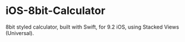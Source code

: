 # iOS-8bit-Calculator
8bit styled calculator, built with Swift, for 9.2 iOS, using Stacked Views (Universal). 
